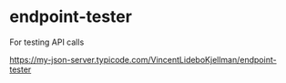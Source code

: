 # endpoint-tester
For testing API calls

https://my-json-server.typicode.com/VincentLideboKjellman/endpoint-tester
